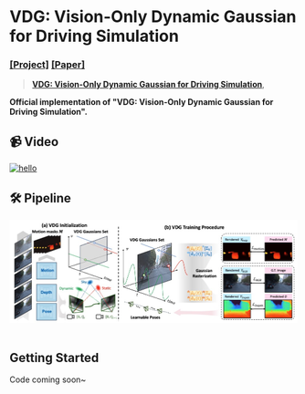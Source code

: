 # VDG: Vision-Only Dynamic Gaussian for Driving Simulation
### [[Project]](https://3d-aigc.github.io/VDG/) [[Paper]](https://arxiv.org/pdf/2406.18198.pdf) 

> [**VDG: Vision-Only Dynamic Gaussian for Driving Simulation**](https://arxiv.org/pdf/2406.18198.pdf),            

**Official implementation of "VDG: Vision-Only Dynamic 
Gaussian for Driving Simulation".** 

## 📹 Video
[![hello](https://img.youtube.com/vi/4TrQLY6AT7M/0.jpg)](https://www.youtube.com/watch?v=4TrQLY6AT7M)

## 🛠️ Pipeline
<div align="center">
  <img src="assets/framework.jpg"/>
</div><br/>

## Getting Started

Code coming soon~
